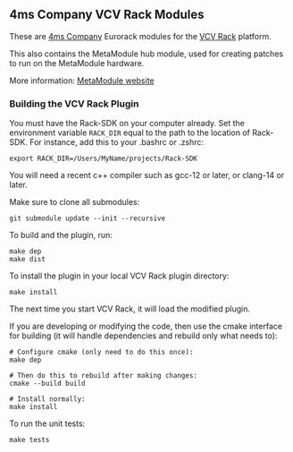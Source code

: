 ## 4ms Company VCV Rack Modules

These are [4ms Company](https://4mscompany.com/) Eurorack modules for the [VCV Rack](https://vcvrack.com/) platform.

This also contains the MetaModule hub module, used for creating patches to run on the MetaModule hardware.

More information: [MetaModule website](https://metamodule.info)

### Building the VCV Rack Plugin

You must have the Rack-SDK on your computer already. Set the environment
variable `RACK_DIR` equal to the path to the location of Rack-SDK. For
instance, add this to your .bashrc or .zshrc:

```
export RACK_DIR=/Users/MyName/projects/Rack-SDK
```

You will need a recent c++ compiler such as gcc-12 or later, or clang-14 or later.

Make sure to clone all submodules:

```
git submodule update --init --recursive
```

To build and the plugin, run:

```
make dep
make dist
```

To install the plugin in your local VCV Rack plugin directory:

```
make install
```

The next time you start VCV Rack, it will load the modified plugin.

If you are developing or modifying the code, then use the cmake interface for building (it will handle dependencies and rebuild only what needs to):

```
# Configure cmake (only need to do this once):
make dep

# Then do this to rebuild after making changes:
cmake --build build

# Install normally:
make install

```

To run the unit tests:

```
make tests
```
